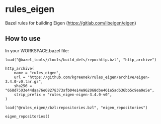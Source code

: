 # rules_eigen
Bazel rules for building Eigen (https://gitlab.com/libeigen/eigen)

## How to use

In your WORKSPACE.bazel file:

```
load("@bazel_tools//tools/build_defs/repo:http.bzl", "http_archive")

http_archive(
    name = "rules_eigen",
    url = "https://github.com/kgreenek/rules_eigen/archive/eigen-3.4.0-v0.tar.gz",
    sha256 = "668d7503e44daa76e68278373afb04e14e962068dbe461e5ad636bb5c9ea9e5e",
    strip_prefix = "rules_eigen-eigen-3.4.0-v0",
)

load("@rules_eigen//bzl:repositories.bzl", "eigen_repositories")

eigen_repositories()
```
